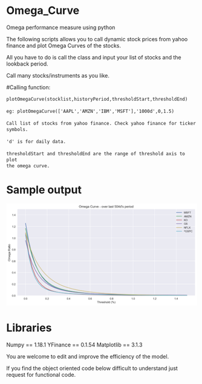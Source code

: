 # Omega_Curve
Omega performance measure using python

The following scripts allows you to call dynamic stock prices
from yahoo finance and plot Omega Curves of the stocks.

All you have to do is call the class and input your list of stocks and 
the lookback period.

Call many stocks/instruments as you like.


#Calling function:
    
    plotOmegaCurve(stocklist,historyPeriod,thresholdStart,thresholdEnd)    

    eg: plotOmegaCurve(['AAPL','AMZN','IBM','MSFT'],'1000d',0,1.5)

    Call list of stocks from yahoo finance. Check yahoo finance for ticker
    symbols.
    
    'd' is for daily data.
    
    thresholdStart and thresholdEnd are the range of threshold axis to plot
    the omega curve.

# Sample output
![Omega Curve](/Figure_1.png)


# Libraries
  
  Numpy == 1.18.1
  YFinance == 0.1.54
  Matplotlib == 3.1.3

You are welcome to edit and improve the efficiency of the model.

If you find the object oriented code below difficult to understand
just request for functional code.
